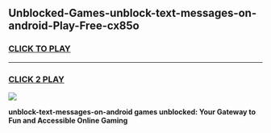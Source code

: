 
## Unblocked-Games-unblock-text-messages-on-android-Play-Free-cx85o
<h3>
<a href="https://premium76.site?title=unblock-text-messages-on-android&ref=12A">CLICK TO PLAY</a></h3>
<hr>

<h3>
<a href="https://premium76.site?title=unblock-text-messages-on-android&ref=12A">CLICK 2 PLAY</a>
  
</h3>

<a href="https://premium76.site?title=unblock-text-messages-on-android&ref=12A"><img src="https://clearcache.store/games.png"></a>


**unblock-text-messages-on-android games unblocked: Your Gateway to Fun and Accessible Online Gaming**
